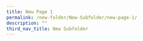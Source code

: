 ```yaml
---
title: New Page 1
permalink: /new-folder/New-Subfolder/new-page-1/
description: ""
third_nav_title: New Subfolder
---
```

